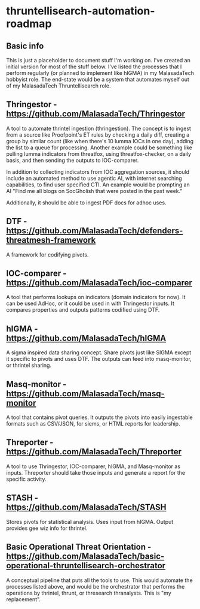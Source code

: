 # thruntellisearch-automation-roadmap
## Basic info

This is just a placeholder to document stuff I'm working on. I've created an initial version for most of the stuff below. I've listed the processes that I perform regularly (or planned to implement like hIGMA) in my MalasadaTech hobbyist role. The end-state would be a system that automates myself out of my MalasadaTech Thruntellisearch role.

## Thringestor - https://github.com/MalasadaTech/Thringestor

A tool to automate thrintel ingestion (thringestion). The concept is to ingest from a source like Proofpoint's ET rules by checking a daily diff, creating a group by similar count (like when there's 10 lumma IOCs in one day), adding the list to a queue for processing. Another example could be something like pulling lumma indicators from threatfox, using threatfox-checker, on a daily basis, and then sending the outputs to IOC-comparer. 

In addition to collecting indicators from IOC aggregation sources, it should include an automated method to use agentic AI, with internet searching capabilities, to find user specified CTI. An example would be prompting an AI "Find me all blogs on SocGholish that were posted in the past week."

Additionally, it should be able to ingest PDF docs for adhoc uses. 

## DTF - https://github.com/MalasadaTech/defenders-threatmesh-framework

A framework for codifying pivots.

## IOC-comparer - https://github.com/MalasadaTech/ioc-comparer

A tool that performs lookups on indicators (domain indicators for now). It can be used AdHoc, or it could be used in with Thringestor inputs. It compares properties and outputs patterns codified using DTF. 

## hIGMA - https://github.com/MalasadaTech/hIGMA

A sigma inspired data sharing concept. Share pivots just like SIGMA except it specific to pivots and uses DTF. The outputs can feed into masq-monitor, or thrintel sharing. 

## Masq-monitor - https://github.com/MalasadaTech/masq-monitor

A tool that contains pivot queries. It outputs the pivots into easily ingestable formats such as CSV/JSON, for siems, or HTML reports for leadership. 

## Threporter - https://github.com/MalasadaTech/Threporter

A tool to use Thringestor, IOC-comparer, hIGMA, and Masq-monitor as inputs. Threporter should take those inputs and generate a report for the specific activity. 

## STASH - https://github.com/MalasadaTech/STASH

Stores pivots for statistical analysis. Uses input from hIGMA. Output provides gee wiz info for thrintel. 

## Basic Operational Threat Orientation - https://github.com/MalasadaTech/basic-operational-thruntellisearch-orchestrator

A conceptual pipeline that puts all the tools to use. This would automate the processes listed above, and would be the orchestrator that performs the operations by thrintel, thrunt, or thresearch thranalysts. This is "my replacement".



